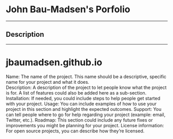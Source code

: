 # John Bau-Madsen's Porfolio
---
## Description
---






# jbaumadsen.github.io
Name: The name of the project. This name should be a descriptive, specific name for your project and what it does.  
Description: A description of the project to let people know what the project is for. A list of features could also be added here as a sub-section. 
Installation: If needed, you could include steps to help people get started with your project.
Usage: You can include examples of how to use your project in this section and highlight the expected outcomes. 
Support: You can tell people where to go for help regarding your project (example: email, Twitter, etc.). 
Roadmap: This section could include any future fixes or improvements you might be planning for your project. 
License information: For open source projects, you can describe how they’re licensed.  
